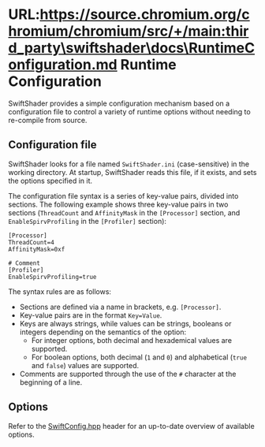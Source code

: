 URL:https://source.chromium.org/chromium/chromium/src/+/main:third_party\swiftshader\docs\RuntimeConfiguration.md
Runtime Configuration
=========================

SwiftShader provides a simple configuration mechanism based on a configuration file to control a variety of runtime options without needing to re-compile from source.

Configuration file
------------

SwiftShader looks for a file named `SwiftShader.ini` (case-sensitive) in the working directory. At startup, SwiftShader reads this file, if it exists, and sets the options specified in it.

The configuration file syntax is a series of key-value pairs, divided into sections. The following example shows three key-value pairs in two sections (`ThreadCount` and `AffinityMask` in the `[Processor]` section, and `EnableSpirvProfiling` in the `[Profiler]` section):
```
[Processor]
ThreadCount=4
AffinityMask=0xf

# Comment
[Profiler]
EnableSpirvProfiling=true
```

The syntax rules are as follows:
* Sections are defined via a name in brackets, e.g. `[Processor]`.
* Key-value pairs are in the format `Key=Value`.
* Keys are always strings, while values can be strings, booleans or integers depending on the semantics of the option:
  * For integer options, both decimal and hexademical values are supported. 
  * For boolean options, both decimal (`1` and `0`) and alphabetical (`true` and `false`) values are supported.
* Comments are supported through the use of the `#` character at the beginning of a line.

Options
------------

Refer to the [SwiftConfig.hpp](../src/System/SwiftConfig.hpp) header for an up-to-date overview of available options.


